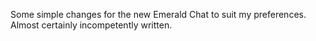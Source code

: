 Some simple changes for the new Emerald Chat to suit my preferences. Almost certainly incompetently written.
